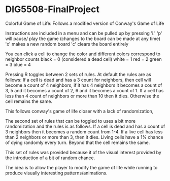 # DIG5508-FinalProject
 Colorful Game of Life:
 Follows a modified version of Conway's Game of Life

 Instructions are included in a menu and can be pulled up by pressing 'i.'
 'p' will pause/ play the game (changes to the board can be made at any time)
 'x' makes a new random board
 'c' clears the board entirely

 You can click a cell to change the color and different colors correspond to neighbor counts 
 black = 0 (considered a dead cell)
 white = 1
 red = 2
 green = 3
 blue = 4

 Pressing R toggles between 2 sets of rules.
 At default the rules are as follows:
 If a cell is dead and has a 3 count for neighbors, then cell will become a count of 4 neighbors, if it has 4 neighbors it becomes a count of 3, 5 and it becomes a count of 2, 6 and it becomes a count of 1.
 If a cell has less than 4 count of neighbors or more than 10 then it dies.
 Otherwise the cell remains the same. 

This follows conway's game of life closer with a lack of randomization,

The second set of rules that can be toggled to uses a bit more randomization and the rules is as follows.
If a cell is dead and has a count of 3 neighbors then it becomes a random count from 1-4.
If a live cell has less than 2 neighbors or more than 3, then it dies.
Living cells have a 1% chance of dying randomly every turn. 
Beyond that the cell remains the same. 

This set of rules was provided because it of the visual interest provided by the introduction of a bit of random chance. 

The idea is to allow the player to modify the game of life while running to produce visually interesting patterns/animations. 

